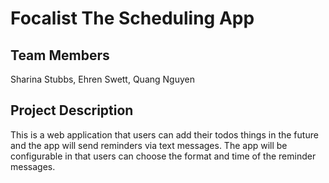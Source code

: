 # Focalist The Scheduling App

## Team Members

Sharina Stubbs, Ehren Swett, Quang Nguyen

## Project Description

This is a web application that users can add their todos things in the future and the app will send reminders via text messages. The app will be configurable in that users can choose the format and time of the reminder messages. 
